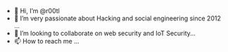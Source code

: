 - 👋 Hi, I’m @r00tl
- 👀 I’m very passionate about Hacking and social engineering since 2012 ...
- 💞️ I’m looking to collaborate on web security and IoT Security...
- 📫 How to reach me ...

<!---
r00tl/r00tl is a ✨ special ✨ repository because its `README.md` (this file) appears on your GitHub profile.
You can click the Preview link to take a look at your changes.
--->
